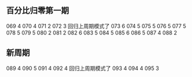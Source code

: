 ## 百分比归零第一期

069 4
070 4
071 2
072 3 回归上周期模式了
073 6
074 5
075 5
076 5
077 5
078 5
079 5
080 2
081 2
082 6
083 5
084 5
085 6
086 5
087 4
088 2

## 新周期

089 4
090 5
091 4
092 4 回归上周期模式了
093 4
094 4
095 3
